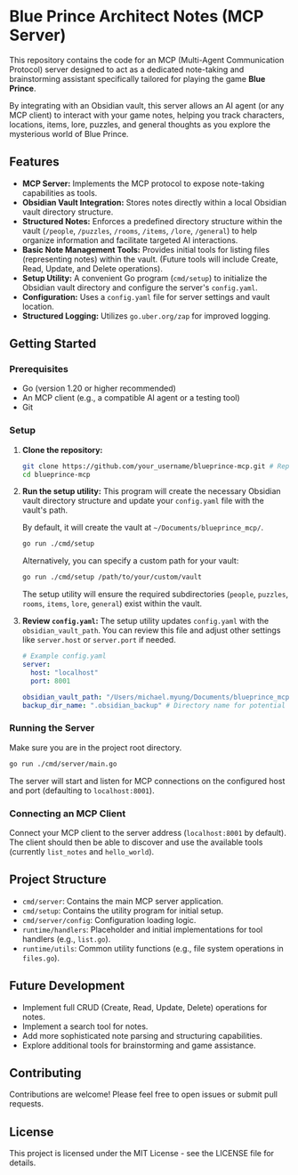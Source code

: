 # Blue Prince Architect Notes (MCP Server)

This repository contains the code for an MCP (Multi-Agent Communication Protocol) server designed to act as a dedicated note-taking and brainstorming assistant specifically tailored for playing the game **Blue Prince**.

By integrating with an Obsidian vault, this server allows an AI agent (or any MCP client) to interact with your game notes, helping you track characters, locations, items, lore, puzzles, and general thoughts as you explore the mysterious world of Blue Prince.

## Features

- **MCP Server:** Implements the MCP protocol to expose note-taking capabilities as tools.
- **Obsidian Vault Integration:** Stores notes directly within a local Obsidian vault directory structure.
- **Structured Notes:** Enforces a predefined directory structure within the vault (`/people`, `/puzzles`, `/rooms`, `/items`, `/lore`, `/general`) to help organize information and facilitate targeted AI interactions.
- **Basic Note Management Tools:** Provides initial tools for listing files (representing notes) within the vault. (Future tools will include Create, Read, Update, and Delete operations).
- **Setup Utility:** A convenient Go program (`cmd/setup`) to initialize the Obsidian vault directory and configure the server's `config.yaml`.
- **Configuration:** Uses a `config.yaml` file for server settings and vault location.
- **Structured Logging:** Utilizes `go.uber.org/zap` for improved logging.

## Getting Started

### Prerequisites

- Go (version 1.20 or higher recommended)
- An MCP client (e.g., a compatible AI agent or a testing tool)
- Git

### Setup

1.  **Clone the repository:**
    ```bash
    git clone https://github.com/your_username/blueprince-mcp.git # Replace with your repo URL
    cd blueprince-mcp
    ```

2.  **Run the setup utility:**
    This program will create the necessary Obsidian vault directory structure and update your `config.yaml` file with the vault's path.

    By default, it will create the vault at `~/Documents/blueprince_mcp/`.

    ```bash
    go run ./cmd/setup
    ```

    Alternatively, you can specify a custom path for your vault:

    ```bash
    go run ./cmd/setup /path/to/your/custom/vault
    ```

    The setup utility will ensure the required subdirectories (`people`, `puzzles`, `rooms`, `items`, `lore`, `general`) exist within the vault.

3.  **Review `config.yaml`:**
    The setup utility updates `config.yaml` with the `obsidian_vault_path`. You can review this file and adjust other settings like `server.host` or `server.port` if needed.

    ```yaml
    # Example config.yaml
    server:
      host: "localhost"
      port: 8001

    obsidian_vault_path: "/Users/michael.myung/Documents/blueprince_mcp" # This will be set by the setup script
    backup_dir_name: ".obsidian_backup" # Directory name for potential future backups within the vault
    ```

### Running the Server

Make sure you are in the project root directory.

```bash
go run ./cmd/server/main.go
```

The server will start and listen for MCP connections on the configured host and port (defaulting to `localhost:8001`).

### Connecting an MCP Client

Connect your MCP client to the server address (`localhost:8001` by default). The client should then be able to discover and use the available tools (currently `list_notes` and `hello_world`).

## Project Structure

- `cmd/server`: Contains the main MCP server application.
- `cmd/setup`: Contains the utility program for initial setup.
- `cmd/server/config`: Configuration loading logic.
- `runtime/handlers`: Placeholder and initial implementations for tool handlers (e.g., `list.go`).
- `runtime/utils`: Common utility functions (e.g., file system operations in `files.go`).

## Future Development

- Implement full CRUD (Create, Read, Update, Delete) operations for notes.
- Implement a search tool for notes.
- Add more sophisticated note parsing and structuring capabilities.
- Explore additional tools for brainstorming and game assistance.

## Contributing

Contributions are welcome! Please feel free to open issues or submit pull requests.

## License

This project is licensed under the MIT License - see the LICENSE file for details.